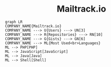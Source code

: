<h1 align="center">Mailtrack.io</h1>

```mermaid
graph LR
COMPANY_NAME{Mailtrack.io}
COMPANY_NAME ---> U{Users} ---> UN[3]
COMPANY_NAME ---> R{Repositories} ---> RN[10]
COMPANY_NAME ---> G{Gists} ---> GN[6]
COMPANY_NAME ---> ML{Most Used<br>Languages}
ML --> PHP[PHP]
ML --> JavaScript[JavaScript]
ML --> Java[Java]
ML --> Shell[Shell]
```
